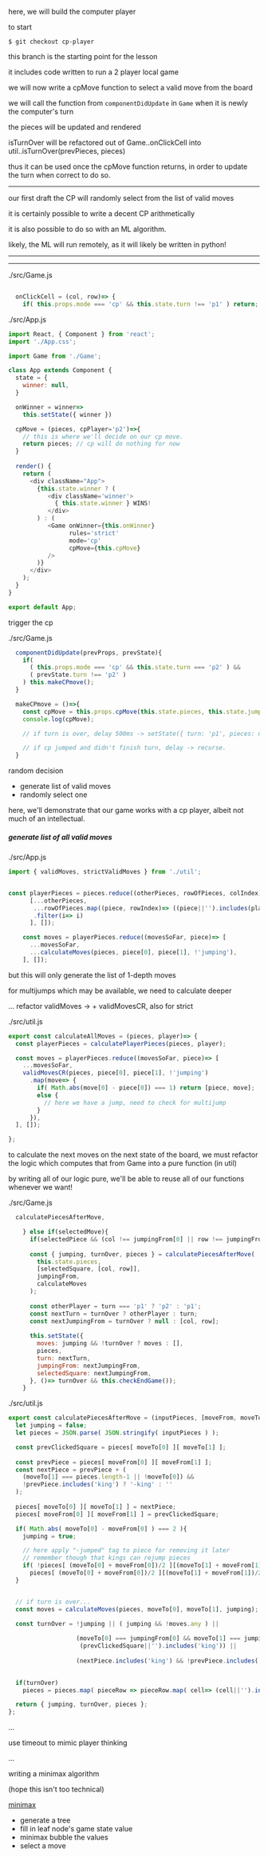 here, we will build the computer player

to start

`$ git checkout cp-player`

this branch is the starting point for the lesson

it includes code written to run a 2 player local game

we will now write a cpMove function to select a valid move from the board

we will call the function from `componentDidUpdate` in `Game` when it is newly the computer's turn

the pieces will be updated and rendered

isTurnOver will be refactored out of Game..onClickCell into util..isTurnOver(prevPieces, pieces)

thus it can be used once the cpMove function returns, in order to update the turn when correct to do so.


---

our first draft the CP will randomly select from the list of valid moves

it is certainly possible to write a decent CP arithmetically

it is also possible to do so with an ML algorithm.

likely, the ML will run remotely, as it will likely be written in python!

---

---


./src/Game.js
```js

  onClickCell = (col, row)=> {
    if( this.props.mode === 'cp' && this.state.turn !== 'p1' ) return;
```


./src/App.js
```js
import React, { Component } from 'react';
import './App.css';

import Game from './Game';

class App extends Component {
  state = {
    winner: null,
  }

  onWinner = winner=>
    this.setState({ winner })

  cpMove = (pieces, cpPlayer='p2')=>{
    // this is where we'll decide on our cp move.
    return pieces; // cp will do nothing for now
  }
  
  render() {
    return (
      <div className="App">
        {this.state.winner ? (
           <div className='winner'>
             { this.state.winner } WINS!
           </div>
        ) : (
           <Game onWinner={this.onWinner}
                 rules='strict'
                 mode='cp'
                 cpMove={this.cpMove}
           />
        )}
      </div>
    );
  }
}

export default App;
```

trigger the cp

./src/Game.js
```js
  componentDidUpdate(prevProps, prevState){
    if(
      ( this.props.mode === 'cp' && this.state.turn === 'p2' ) &&
      ( prevState.turn !== 'p2' )
    ) this.makeCPmove();
  }

  makeCPmove = ()=>{
    const cpMove = this.props.cpMove(this.state.pieces, this.state.jumpingFrom);
    console.log(cpMove);

    // if turn is over, delay 500ms -> setState({ turn: 'p1', pieces: nextPieces })

    // if cp jumped and didn't finish turn, delay -> recurse.
  }

```

random decision

- generate list of valid moves
- randomly select one


here, we'll demonstrate that our game works with a cp player, albeit not much of an intellectual.


##### generate list of all valid moves

./src/App.js
```js
import { validMoves, strictValidMoves } from './util';


const playerPieces = pieces.reduce((otherPieces, rowOfPieces, colIndex)=>
      [...otherPieces,
       ...rowOfPieces.map((piece, rowIndex)=> ((piece||'').includes(player) ? [colIndex, rowIndex] : null))
       .filter(i=> i)
      ], []);

    const moves = playerPieces.reduce((movesSoFar, piece)=> [
      ...movesSoFar,
      ...calculateMoves(pieces, piece[0], piece[1], !'jumping'),
    ], []);
```

but this will only generate the list of 1-depth moves

for multijumps which may be available, we need to calculate deeper

... refactor validMoves -> + validMovesCR, also for strict


./src/util.js
```js
export const calculateAllMoves = (pieces, player)=> {
  const playerPieces = calculatePlayerPieces(pieces, player);

  const moves = playerPieces.reduce((movesSoFar, piece)=> [
    ...movesSoFar,
    validMovesCR(pieces, piece[0], piece[1], !'jumping')
      .map(move=> {
        if( Math.abs(move[0] - piece[0]) === 1) return [piece, move];
        else {
          // here we have a jump, need to check for multijump
        }
      }),
  ], []);

};
```

to calculate the next moves on the next state of the board, we must refactor the logic which computes that from Game into a pure function (in util)

by writing all of our logic pure, we'll be able to reuse all of our functions whenever we want!

./src/Game.js
```js
  calculatePiecesAfterMove,

    } else if(selectedMove){
      if(selectedPiece && (col !== jumpingFrom[0] || row !== jumpingFrom[1] || !selectedPiece.includes('king'))) return;
      
      const { jumping, turnOver, pieces } = calculatePiecesAfterMove(
        this.state.pieces,
        [selectedSquare, [col, row]],
        jumpingFrom,
        calculateMoves
      );
      
      const otherPlayer = turn === 'p1' ? 'p2' : 'p1';
      const nextTurn = turnOver ? otherPlayer : turn;
      const nextJumpingFrom = turnOver ? null : [col, row];
      
      this.setState({
        moves: jumping && !turnOver ? moves : [],
        pieces,
        turn: nextTurn,
        jumpingFrom: nextJumpingFrom,
        selectedSquare: nextJumpingFrom,
      }, ()=> turnOver && this.checkEndGame());
    }

```

./src/util.js
```js
export const calculatePiecesAfterMove = (inputPieces, [moveFrom, moveTo], jumpingFrom, calculateMoves )=>{
  let jumping = false;
  let pieces = JSON.parse( JSON.stringify( inputPieces ) );

  const prevClickedSquare = pieces[ moveTo[0] ][ moveTo[1] ];
  
  const prevPiece = pieces[ moveFrom[0] ][ moveFrom[1] ];
  const nextPiece = prevPiece + (
    (moveTo[1] === pieces.length-1 || !moveTo[0]) &&
    !prevPiece.includes('king') ? '-king' : ''
  );
  
  pieces[ moveTo[0] ][ moveTo[1] ] = nextPiece;
  pieces[ moveFrom[0] ][ moveFrom[1] ] = prevClickedSquare;

  if( Math.abs( moveTo[0] - moveFrom[0] ) === 2 ){
    jumping = true;

    // here apply "-jumped" tag to piece for removing it later
    // remember though that kings can rejump pieces
    if( !pieces[ (moveTo[0] + moveFrom[0])/2 ][(moveTo[1] + moveFrom[1])/2 ].includes('jumped') )
      pieces[ (moveTo[0] + moveFrom[0])/2 ][(moveTo[1] + moveFrom[1])/2 ] += '-jumped';
  }


  // if turn is over...
  const moves = calculateMoves(pieces, moveTo[0], moveTo[1], jumping);

  const turnOver = !jumping || ( jumping && !moves.any ) ||
                   
                   (moveTo[0] === jumpingFrom[0] && moveTo[1] === jumpingFrom[1] &&
                    (prevClickedSquare||'').includes('king')) ||
                   
                   (nextPiece.includes('king') && !prevPiece.includes('king'));
  

  if(turnOver)
    pieces = pieces.map( pieceRow => pieceRow.map( cell=> (cell||'').includes('jumped') ? null : cell ));

  return { jumping, turnOver, pieces };
};
```

...




use timeout to mimic player thinking


...


writing a minimax algorithm

(hope this isn't too technical)

[minimax](https://en.wikipedia.org/wiki/Minimax)

- generate a tree
- fill in leaf node's game state value
- minimax bubble the values
- select a move


